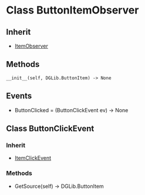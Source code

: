 # Class ButtonItemObserver

## Inherit

* [ItemObserver](ItemObserver.md)

## Methods
```
__init__(self, DGLib.ButtonItem) -> None
```

## Events

* ButtonClicked = (ButtonClickEvent ev) -> None

## Class ButtonClickEvent

### Inherit

* [ItemClickEvent](ItemObserver.md)

### Methods

* GetSource(self) -> DGLib.ButtonItem
